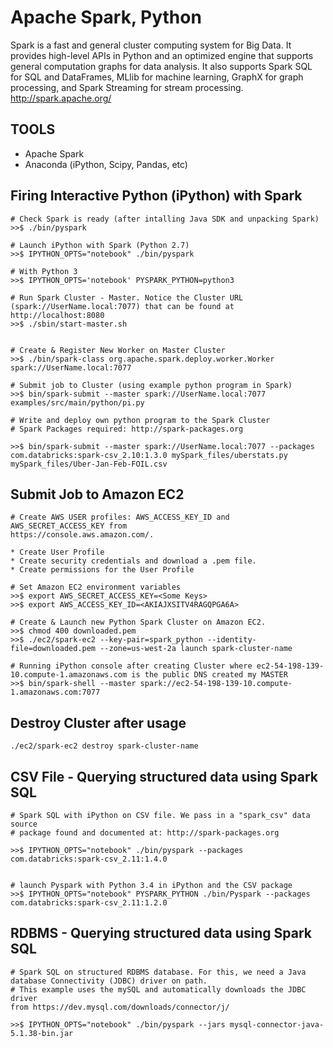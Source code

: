 # Apache Spark, Python

Spark is a fast and general cluster computing system for Big Data. It provides
high-level APIs in Python and an optimized engine that supports general computation
graphs for data analysis. It also supports Spark SQL for SQL and DataFrames,
MLlib for machine learning, GraphX for graph processing, and Spark Streaming for
stream processing.  <http://spark.apache.org/>


## TOOLS

* Apache Spark
* Anaconda (iPython, Scipy, Pandas, etc)


## Firing Interactive Python (iPython) with Spark

    # Check Spark is ready (after intalling Java SDK and unpacking Spark)
    >>$ ./bin/pyspark

    # Launch iPython with Spark (Python 2.7)
    >>$ IPYTHON_OPTS="notebook" ./bin/pyspark

    # With Python 3
    >>$ IPYTHON_OPTS='notebook' PYSPARK_PYTHON=python3

    # Run Spark Cluster - Master. Notice the Cluster URL
    (spark://UserName.local:7077) that can be found at http://localhost:8080
    >>$ ./sbin/start-master.sh


    # Create & Register New Worker on Master Cluster
    >>$ ./bin/spark-class org.apache.spark.deploy.worker.Worker spark://UserName.local:7077

    # Submit job to Cluster (using example python program in Spark)
    >>$ bin/spark-submit --master spark://UserName.local:7077 examples/src/main/python/pi.py

    # Write and deploy own python program to the Spark Cluster
    # Spark Packages required: http://spark-packages.org

    >>$ bin/spark-submit --master spark://UserName.local:7077 --packages com.databricks:spark-csv_2.10:1.3.0 mySpark_files/uberstats.py mySpark_files/Uber-Jan-Feb-FOIL.csv


## Submit Job to Amazon EC2
    # Create AWS USER profiles: AWS_ACCESS_KEY_ID and AWS_SECRET_ACCESS_KEY from
    https://console.aws.amazon.com/.

    * Create User Profile
    * Create security credentials and download a .pem file.
    * Create permissions for the User Profile

    # Set Amazon EC2 environment variables
    >>$ export AWS_SECRET_ACCESS_KEY=<Some Keys>
    >>$ export AWS_ACCESS_KEY_ID=<AKIAJXSITV4RAGQPGA6A>

    # Create & Launch new Python Spark Cluster on Amazon EC2.
    >>$ chmod 400 downloaded.pem
    >>$ ./ec2/spark-ec2 --key-pair=spark_python --identity-file=downloaded.pem --zone=us-west-2a launch spark-cluster-name

    # Running iPython console after creating Cluster where ec2-54-198-139-10.compute-1.amazonaws.com is the public DNS created my MASTER
    >>$ bin/spark-shell --master spark://ec2-54-198-139-10.compute-1.amazonaws.com:7077

## Destroy Cluster after usage
    ./ec2/spark-ec2 destroy spark-cluster-name

## CSV File - Querying structured data using Spark SQL
    # Spark SQL with iPython on CSV file. We pass in a "spark_csv" data source
    # package found and documented at: http://spark-packages.org

    >>$ IPYTHON_OPTS="notebook" ./bin/pyspark --packages com.databricks:spark-csv_2.11:1.4.0


    # launch Pyspark with Python 3.4 in iPython and the CSV package
    >>$ IPYTHON_OPTS="notebook" PYSPARK_PYTHON ./bin/Pyspark --packages com.databricks:spark-csv_2.11:1.2.0

## RDBMS - Querying structured data using Spark SQL
    # Spark SQL on structured RDBMS database. For this, we need a Java database Connectivity (JDBC) driver on path.
    # This example uses the mySQL and automatically downloads the JDBC driver
    from https://dev.mysql.com/downloads/connector/j/

    >>$ IPYTHON_OPTS="notebook" ./bin/pyspark --jars mysql-connector-java-5.1.38-bin.jar
